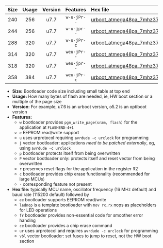 |Size|Usage|Version|Features|Hex file|
|:-:|:-:|:-:|:-:|:--|
|240|256|u7.7|`w-u-jPr--`|[urboot_atmega48pa_7mhz3728_38400bps_lednop_ur_vbl.hex](https://raw.githubusercontent.com/stefanrueger/urboot.hex/main/mcus/atmega48pa/fcpu_7mhz3728/38400_bps/urboot_atmega48pa_7mhz3728_38400bps_lednop_ur_vbl.hex)|
|244|256|u7.7|`w-u-jpr--`|[urboot_atmega48pa_7mhz3728_38400bps_lednop_fr_ur_vbl.hex](https://raw.githubusercontent.com/stefanrueger/urboot.hex/main/mcus/atmega48pa/fcpu_7mhz3728/38400_bps/urboot_atmega48pa_7mhz3728_38400bps_lednop_fr_ur_vbl.hex)|
|288|320|u7.7|`w-u-jPr-c`|[urboot_atmega48pa_7mhz3728_38400bps_lednop_fr_ce_ur_vbl.hex](https://raw.githubusercontent.com/stefanrueger/urboot.hex/main/mcus/atmega48pa/fcpu_7mhz3728/38400_bps/urboot_atmega48pa_7mhz3728_38400bps_lednop_fr_ce_ur_vbl.hex)|
|314|320|u7.7|`weu-jPr--`|[urboot_atmega48pa_7mhz3728_38400bps_ee_lednop_ur_vbl.hex](https://raw.githubusercontent.com/stefanrueger/urboot.hex/main/mcus/atmega48pa/fcpu_7mhz3728/38400_bps/urboot_atmega48pa_7mhz3728_38400bps_ee_lednop_ur_vbl.hex)|
|318|320|u7.7|`weu-jpr--`|[urboot_atmega48pa_7mhz3728_38400bps_ee_lednop_fr_ur_vbl.hex](https://raw.githubusercontent.com/stefanrueger/urboot.hex/main/mcus/atmega48pa/fcpu_7mhz3728/38400_bps/urboot_atmega48pa_7mhz3728_38400bps_ee_lednop_fr_ur_vbl.hex)|
|358|384|u7.7|`weu-jPr-c`|[urboot_atmega48pa_7mhz3728_38400bps_ee_lednop_fr_ce_ur_vbl.hex](https://raw.githubusercontent.com/stefanrueger/urboot.hex/main/mcus/atmega48pa/fcpu_7mhz3728/38400_bps/urboot_atmega48pa_7mhz3728_38400bps_ee_lednop_fr_ce_ur_vbl.hex)|

- **Size:** Bootloader code size including small table at top end
- **Usage:** How many bytes of flash are needed, ie, HW boot section or a multiple of the page size
- **Version:** For example, u7.6 is an urboot version, o5.2 is an optiboot version
- **Features:**
  + `w` bootloader provides `pgm_write_page(sram, flash)` for the application at `FLASHEND-4+1`
  + `e` EEPROM read/write support
  + `u` uses urprotocol requiring `avrdude -c urclock` for programming
  + `j` vector bootloader: applications *need to be patched externally*, eg, using `avrdude -c urclock`
  + `p` bootloader protects itself from being overwritten
  + `P` vector bootloader only: protects itself and reset vector from being overwritten
  + `r` preserves reset flags for the application in the register R2
  + `c` bootloader provides chip erase functionality (recommended for large MCUs)
  + `-` corresponding feature not present
- **Hex file:** typically MCU name, oscillator frequency (16 MHz default) and baud rate (115200 default) followed by
  + `ee` bootloader supports EEPROM read/write
  + `lednop` is a template bootloader with `mov rx,rx` nops as placeholders for LED operations
  + `fr` bootloader provides non-essential code for smoother error handing
  + `ce` bootloader provides a chip erase command
  + `ur` uses urprotocol and requires `avrdude -c urclock` for programming
  + `vbl` vector bootloader: set fuses to jump to reset, not the HW boot section
